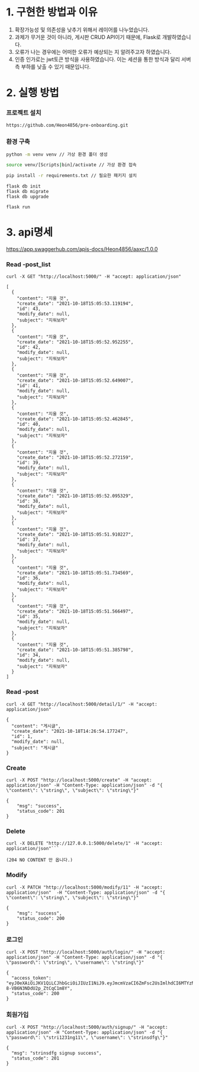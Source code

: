 # 1. 구현한 방법과 이유
1. 확장가능성 및 의존성을 낮추기 위해서 레이어를 나누었습니다.
2. 과제가 무거운 것이 아니라, 게시판 CRUD API이기 때문에, Flask로 개발하였습니다.
3. 오류가 나는 경우에는 어떠한 오류가 예상되는 지 알려주고자 하였습니다.
4. 인증 인가로는 jwt토큰 방식을 사용하였습니다. 이는 세션을 통한 방식과 달리 서버측 부하를 낮출 수 있기 때문입니다.



# 2. 실행 방법

### 프로젝트 설치

```bash
https://github.com/Heon4856/pre-onboarding.git
```

 ### 환경 구축

```bash
python -m venv venv // 가상 환경 폴더 생성

source venv/[Scripts|bin]/activate // 가상 환경 접속

pip install -r requirements.txt // 필요한 패키지 설치
```

```shell
flask db init
flask db migrate
flask db upgrade
```

```shell
flask run
```


# 3. api명세
https://app.swaggerhub.com/apis-docs/Heon4856/aaxc/1.0.0


### Read -post_list
```shell
curl -X GET "http://localhost:5000/" -H "accept: application/json"

[
  {
    "content": "지울 것",
    "create_date": "2021-10-18T15:05:53.119194",
    "id": 43,
    "modify_date": null,
    "subject": "지워보자"
  },
  {
    "content": "지울 것",
    "create_date": "2021-10-18T15:05:52.952255",
    "id": 42,
    "modify_date": null,
    "subject": "지워보자"
  },
  {
    "content": "지울 것",
    "create_date": "2021-10-18T15:05:52.649007",
    "id": 41,
    "modify_date": null,
    "subject": "지워보자"
  },
  {
    "content": "지울 것",
    "create_date": "2021-10-18T15:05:52.462845",
    "id": 40,
    "modify_date": null,
    "subject": "지워보자"
  },
  {
    "content": "지울 것",
    "create_date": "2021-10-18T15:05:52.272159",
    "id": 39,
    "modify_date": null,
    "subject": "지워보자"
  },
  {
    "content": "지울 것",
    "create_date": "2021-10-18T15:05:52.095329",
    "id": 38,
    "modify_date": null,
    "subject": "지워보자"
  },
  {
    "content": "지울 것",
    "create_date": "2021-10-18T15:05:51.910227",
    "id": 37,
    "modify_date": null,
    "subject": "지워보자"
  },
  {
    "content": "지울 것",
    "create_date": "2021-10-18T15:05:51.734569",
    "id": 36,
    "modify_date": null,
    "subject": "지워보자"
  },
  {
    "content": "지울 것",
    "create_date": "2021-10-18T15:05:51.566497",
    "id": 35,
    "modify_date": null,
    "subject": "지워보자"
  },
  {
    "content": "지울 것",
    "create_date": "2021-10-18T15:05:51.385798",
    "id": 34,
    "modify_date": null,
    "subject": "지워보자"
  }
]
```

### Read -post

```shell
curl -X GET "http://localhost:5000/detail/1/" -H "accept: application/json"
```

```shell
{
  "content": "게시글",
  "create_date": "2021-10-18T14:26:54.177247",
  "id": 1,
  "modify_date": null,
  "subject": "게시글"
}
```

### Create
```shell
curl -X POST "http://localhost:5000/create" -H "accept: application/json" -H "Content-Type: application/json" -d "{ \"content\": \"string\", \"subject\": \"string\"}"
```
```shell
{
    "msg": "success",
    "status_code": 201
}
```

### Delete
```shell
curl -X DELETE "http://127.0.0.1:5000/delete/1" -H "accept: application/json"```
```
```shell
(204 NO CONTENT 만 옵니다.)
```

### Modify
```shell
curl -X PATCH "http://localhost:5000/modify/11" -H "accept: application/json"  -H "Content-Type: application/json" -d "{ \"content\": \"string\", \"subject\": \"string\"}"
```
```shell
{
    "msg": "success",
    "status_code": 200
}
```

### 로그인
```shell
curl -X POST "http://localhost:5000/auth/login/" -H "accept: application/json" -H "Content-Type: application/json" -d "{ \"password\": \"string\", \"username\": \"string\"}"
```

```shell
{
  "access_token": "eyJ0eXAiOiJKV1QiLCJhbGciOiJIUzI1NiJ9.eyJmcmVzaCI6ZmFsc2UsImlhdCI6MTYzNDU0MzY4MSwianRpIjoiMTE3NzcyMmUtNmQ0MS00M2Y2LTg5YTktZGI0YTBlYTZlZmEwIiwidHlwZSI6ImFjY2VzcyIsInN1YiI6NCwibmJmIjoxNjM0NTQzNjgxLCJleHAiOjE2MzQ1NDQ1ODF9.-22JE3F9LySXfKdKByS-8-VB6N3NDdU2p_ZtCqC1m8Y",
  "status_code": 200
}
```

### 회원가입
```shell
curl -X POST "http://localhost:5000/auth/signup/" -H "accept: application/json" -H "Content-Type: application/json" -d "{ \"password\": \"stri1231ng11\", \"username\": \"strinsdfg\"}"
```
```shell
{
  "msg": "strinsdfg signup success",
  "status_code": 201
}
```

